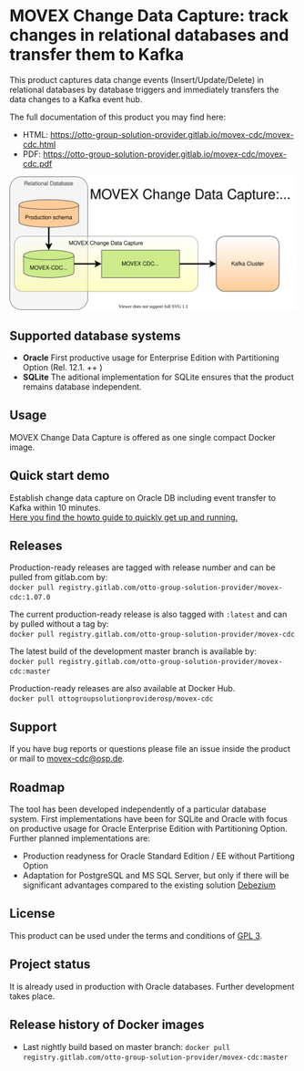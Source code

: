 # MOVEX Change Data Capture: track changes in relational databases and transfer them to Kafka

This product captures data change events (Insert/Update/Delete) in relational databases by database triggers and immediately transfers the data changes to a Kafka event hub.

The full documentation of this product you may find here:
- HTML: https://otto-group-solution-provider.gitlab.io/movex-cdc/movex-cdc.html
- PDF: https://otto-group-solution-provider.gitlab.io/movex-cdc/movex-cdc.pdf

![](doc/images/event_flow.svg)

## Supported database systems
- <b>Oracle</b> First productive usage for Enterprise Edition with Partitioning Option (Rel. 12.1. ++ )
- <b>SQLite</b> The aditional implementation for SQLite ensures that the product remains database independent.


## Usage
MOVEX Change Data Capture is offered as one single compact Docker image.<br>

## Quick start demo
Establish change data capture on Oracle DB including event transfer to Kafka within 10 minutes.<br/>
[Here you find the howto guide to quickly get up and running.](https://otto-group-solution-provider.gitlab.io/movex-cdc/movex-cdc_demo.html)

## Releases
Production-ready releases are tagged with release number and can be pulled from gitlab.com by:<br/>
`docker pull registry.gitlab.com/otto-group-solution-provider/movex-cdc:1.07.0`

The current production-ready release is also tagged with `:latest` and can by pulled without a tag by:<br>
`docker pull registry.gitlab.com/otto-group-solution-provider/movex-cdc`

The latest build of the development master branch is available by:<br/>
`docker pull registry.gitlab.com/otto-group-solution-provider/movex-cdc:master`

Production-ready releases are also available at Docker Hub.<br>
`docker pull ottogroupsolutionproviderosp/movex-cdc`

## Support
If you have bug reports or questions please file an issue inside the product or mail to movex-cdc@osp.de.

## Roadmap
The tool has been developed independently of a particular database system.
First implementations have been for SQLite and Oracle with focus on productive usage for Oracle Enterprise Edition with Partitioning Option.
<br/>
Further planned implementations are:
- Production readyness for Oracle Standard Edition / EE without Partitiong Option
- Adaptation for PostgreSQL and MS SQL Server, but only if there will be significant advantages compared to the existing solution [Debezium](https://debezium.io)

## License
This product can be used under the terms and conditions of [GPL 3](https://gitlab.com/otto-group-solution-provider/movex-cdc/-/blob/master/LICENSE).

## Project status
It is already used in production with Oracle databases.
Further development takes place.

## Release history of Docker images
* Last nightly build based on master branch: 
  `docker pull registry.gitlab.com/otto-group-solution-provider/movex-cdc:master`
